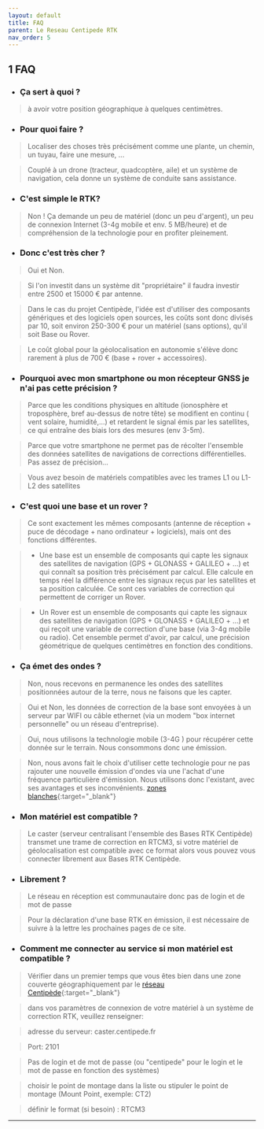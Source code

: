 ```yaml
---
layout: default
title: FAQ
parent: Le Reseau Centipede RTK
nav_order: 5
---
```


## 1 FAQ

* ### Ça sert à quoi ?

> à avoir votre position géographique à quelques centimètres.

* ### Pour quoi faire ?

> Localiser des choses très précisément comme une plante, un chemin, un tuyau, faire une mesure, ...

> Couplé à un drone (tracteur, quadcoptère, aile) et un système de navigation, cela donne un système de conduite sans assistance.

* ### C'est simple le RTK?

> Non ! Ça demande un peu de matériel (donc un peu d'argent), un peu de connexion Internet (3-4g mobile et env. 5 MB/heure) et de compréhension de la technologie pour en profiter pleinement.

* ### Donc c'est très cher ?

> Oui et Non.

> Si l'on investit dans un système dit "propriétaire" il faudra investir entre 2500 et 15000 € par antenne.

> Dans le cas du projet Centipède, l'idée est d'utiliser des composants génériques et des logiciels open sources, les coûts sont donc divisés par 10, soit environ 250-300 € pour un matériel (sans options), qu'il soit Base ou Rover.

> Le coût global pour la géolocalisation en autonomie s'élève donc rarement à plus de 700 € (base + rover + accessoires).

* ### Pourquoi avec mon smartphone ou mon récepteur GNSS je n'ai pas cette précision ?

> Parce que les conditions physiques en altitude (ionosphère et troposphère, bref au-dessus de notre tête) se modifient en continu ( vent solaire, humidité,...) et retardent le signal émis par les satellites, ce qui entraîne des biais lors des mesures (env 3-5m).

> Parce que votre smartphone ne permet pas de récolter l'ensemble des données satellites de navigations de corrections différentielles. Pas assez de précision...

> Vous avez besoin de matériels compatibles avec les trames L1 ou L1-L2 des satellites

* ### C'est quoi une base et un rover ?

> Ce sont exactement les mêmes composants (antenne de réception + puce de décodage + nano ordinateur + logiciels), mais ont des fonctions différentes.

> * Une base est un ensemble de composants qui capte les signaux des satellites de navigation (GPS + GLONASS + GALILEO + ...) et qui connaît sa position très précisément par calcul. Elle calcule en temps réel la différence entre les signaux reçus par les satellites et sa position calculée. Ce sont ces variables de correction qui permettent de corriger un Rover.

> * Un Rover est un ensemble de composants qui capte les signaux des satellites de navigation (GPS + GLONASS + GALILEO + ...) et qui reçoit une variable de correction d'une base (via 3-4g mobile ou radio). Cet ensemble permet d'avoir, par calcul, une précision géométrique de quelques centimètres en fonction des conditions.

* ### Ça émet des ondes ?

> Non, nous recevons en permanence les ondes des satellites positionnées autour de la terre, nous ne faisons que les capter.

> Oui et Non, les données de correction de la base sont envoyées à un serveur par WIFI ou câble ethernet (via un modem "box internet personnelle" ou un réseau d'entreprise).

> Oui, nous utilisons la technologie mobile (3-4G ) pour récupérer cette donnée sur le terrain. Nous consommons donc une émission.

> Non, nous avons fait le choix d'utiliser cette technologie pour ne pas rajouter une nouvelle émission d'ondes via une l'achat d'une fréquence particulière d'émission. Nous utilisons donc l'existant, avec ses avantages et ses inconvénients. [zones blanches](https://www.arcep.fr/cartes-et-donnees/nos-publications-chiffrees/observatoire-des-deploiements-mobiles-en-zones-peu-denses/les-deploiements-mobiles-dans-les-zones-peu-denses.html){:target="_blank"}

* ### Mon matériel est compatible ?

> Le caster (serveur centralisant l'ensemble des Bases RTK Centipède) transmet une trame de correction en RTCM3, si votre matériel de géolocalisation est compatible avec ce format alors vous pouvez vous connecter librement aux Bases RTK Centipède.

* ### Librement ?

> Le réseau en réception est communautaire donc pas de login et de mot de passe

> Pour la déclaration d'une base RTK en émission, il est nécessaire de suivre à la lettre les prochaines pages de ce site.

* ### Comment me connecter au service si mon matériel est compatible ?

> Vérifier dans un premier temps que vous êtes bien dans une zone couverte géographiquement par le [réseau Centipède](https://centipede.fr){:target="_blank"}

> dans vos paramètres de connexion de votre matériel à un système de correction RTK, veuillez renseigner:

> adresse du serveur: caster.centipede.fr

> Port: 2101

> Pas de login et de mot de passe (ou "centipede" pour le login et le mot de passe en fonction des systèmes)

> choisir le point de montage dans la liste ou stipuler le point de montage (Mount Point, exemple: CT2)

> définir le format (si besoin) : RTCM3

-----------------------------------------------------------------
